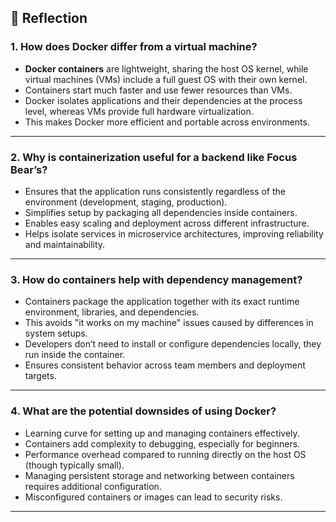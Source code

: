 ## 📝 Reflection

### 1. How does Docker differ from a virtual machine?

- **Docker containers** are lightweight, sharing the host OS kernel, while virtual machines (VMs) include a full guest OS with their own kernel.
- Containers start much faster and use fewer resources than VMs.
- Docker isolates applications and their dependencies at the process level, whereas VMs provide full hardware virtualization.
- This makes Docker more efficient and portable across environments.

---

### 2. Why is containerization useful for a backend like Focus Bear’s?

- Ensures that the application runs consistently regardless of the environment (development, staging, production).
- Simplifies setup by packaging all dependencies inside containers.
- Enables easy scaling and deployment across different infrastructure.
- Helps isolate services in microservice architectures, improving reliability and maintainability.

---

### 3. How do containers help with dependency management?

- Containers package the application together with its exact runtime environment, libraries, and dependencies.
- This avoids "it works on my machine" issues caused by differences in system setups.
- Developers don’t need to install or configure dependencies locally, they run inside the container.
- Ensures consistent behavior across team members and deployment targets.

---

### 4. What are the potential downsides of using Docker?

- Learning curve for setting up and managing containers effectively.
- Containers add complexity to debugging, especially for beginners.
- Performance overhead compared to running directly on the host OS (though typically small).
- Managing persistent storage and networking between containers requires additional configuration.
- Misconfigured containers or images can lead to security risks.

---
